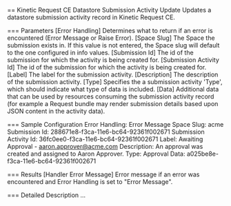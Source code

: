 == Kinetic Request CE Datastore Submission Activity Update
Updates a datastore submission activity record in Kinetic Request CE.

=== Parameters
[Error Handling]
  Determines what to return if an error is encountered (Error Message or Raise
  Error).
[Space Slug]
  The Space the submission exists in. If this value is not entered, the
  Space slug will default to the one configured in info values.
[Submission Id]
  The id of the submission for which the activity is being created for.
[Submission Activity Id]
  The id of the submission for which the activity is being created for.
[Label]
  The label for the submission activity.
[Description]
  The description of the submission activity.
[Type]
  Specifies the a submission activity 'Type', which should indicate what type of
  data is included.
[Data]
  Additional data that can be used by resources consuming the submission
  activity record (for example a Request bundle may render submission details
  based upon JSON content in the activity data).

=== Sample Configuration
Error Handling:          Error Message
Space Slug:              acme
Submission Id:           288671e8-f3ca-11e6-bc64-92361f002671
Submission Activity Id:  36fc0ee0-f3ca-11e6-bc64-92361f002671
Label:                   Awaiting Approval - aaron.approver@acme.com
Description:             An approval was created and assigned to Aaron Approver.
Type:                    Approval
Data:                    a025be8e-f3ca-11e6-bc64-92361f002671

=== Results
[Handler Error Message]
  Error message if an error was encountered and Error Handling is set to "Error Message".

=== Detailed Description
...
